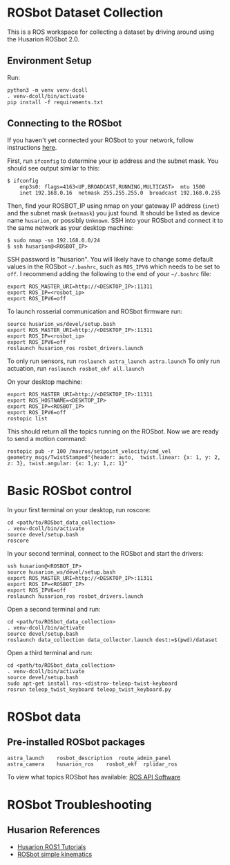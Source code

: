 # ROSbot Dataset Collection

This is a ROS workspace for collecting a dataset by driving around using the Husarion ROSbot 2.0.

## Environment Setup

Run:
```
python3 -m venv venv-dcoll
. venv-dcoll/bin/activate
pip install -f requirements.txt
```



## Connecting to the ROSbot

If you haven't yet connected your ROSbot to your network, follow instructions [here](https://husarion.com/manuals/rosbot/#system-reinstallation).


First, run `ifconfig` to determine your ip address and the subnet mask. You should see output similar to this:
```
$ ifconfig
    enp3s0: flags=4163<UP,BROADCAST,RUNNING,MULTICAST>  mtu 1500
    inet 192.168.0.16  netmask 255.255.255.0  broadcast 192.168.0.255
```

Then, find your ROSBOT_IP using nmap on your gateway IP address (`inet`) and the subnet mask (`netmask`) you just found. It should be listed as device name `husarion`, or possibly `Unknown`.
SSH into your ROSbot and connect it to the same network as your desktop machine:
```
$ sudo nmap -sn 192.168.0.0/24
$ ssh husarion@<ROSBOT_IP>
```
SSH password is "husarion".
You will likely have to change some default values in the ROSbot `~/.bashrc`, such as `ROS_IPV6` which needs to be set to `off`. I recommend adding the following to the end of your `~/.bashrc` file:
```
export ROS_MASTER_URI=http://<DESKTOP_IP>:11311
export ROS_IP=<rosbot_ip>
export ROS_IPV6=off
```

To launch rosserial communication and ROSbot firmware run:
```
source husarion_ws/devel/setup.bash
export ROS_MASTER_URI=http://<DESKTOP_IP>:11311
export ROS_IP=<rosbot_ip>
export ROS_IPV6=off
roslaunch husarion_ros rosbot_drivers.launch
```
To only run sensors, run `roslaunch astra_launch astra.launch`
To only run actuation, run `roslaunch rosbot_ekf all.launch`


On your desktop machine:
```
export ROS_MASTER_URI=http://<DESKTOP_IP>:11311
export ROS_HOSTNAME=<DESKTOP_IP>
export ROS_IP=<ROSBOT_IP>
export ROS_IPV6=off
rostopic list
```

This should return all the topics running on the ROSbot.
Now we are ready to send a motion command:
```
rostopic pub -r 100 /mavros/setpoint_velocity/cmd_vel geometry_msgs/TwistStamped"{header: auto,  twist.linear: {x: 1, y: 2, z: 3}, twist.angular: {x: 1,y: 1,z: 1}"
```

# Basic ROSbot control
In your first terminal on your desktop, run roscore:
```
cd <path/to/ROSbot_data_collection>
. venv-dcoll/bin/activate
source devel/setup.bash
roscore
```

In your second terminal, connect to the ROSbot and start the drivers:
```
ssh husarion@<ROSBOT_IP>
source husarion_ws/devel/setup.bash
export ROS_MASTER_URI=http://<DESKTOP_IP>:11311
export ROS_IP=<ROSBOT_IP>
export ROS_IPV6=off
roslaunch husarion_ros rosbot_drivers.launch
```

Open a second terminal and run:
```
cd <path/to/ROSbot_data_collection>
. venv-dcoll/bin/activate
source devel/setup.bash
roslaunch data_collection data_collector.launch dest:=$(pwd)/dataset

```

Open a third terminal and run:
```
cd <path/to/ROSbot_data_collection>
. venv-dcoll/bin/activate
source devel/setup.bash
sudo apt-get install ros-<distro>-teleop-twist-keyboard
rosrun teleop_twist_keyboard teleop_twist_keyboard.py
```

# ROSbot data

## Pre-installed ROSbot packages
```
astra_launch    rosbot_description  route_admin_panel
astra_camera    husarion_ros    rosbot_ekf  rplidar_ros
```

To view what topics ROSbot has available: [ROS API Software](https://husarion.com/manuals/rosbot/#ros-api)

# ROSbot Troubleshooting

## Husarion References

* [Husarion ROS1 Tutorials](https://husarion.com/tutorials/ros-tutorials/1-ros-introduction/)
* [ROSbot simple kinematics](https://husarion.com/tutorials/ros-tutorials/3-simple-kinematics-for-mobile-robot/)
